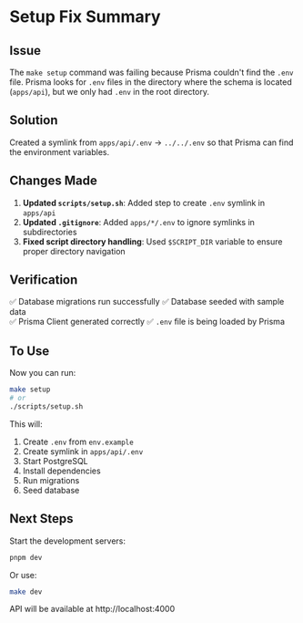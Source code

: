 # Setup Fix Summary

## Issue
The `make setup` command was failing because Prisma couldn't find the `.env` file. Prisma looks for `.env` files in the directory where the schema is located (`apps/api`), but we only had `.env` in the root directory.

## Solution
Created a symlink from `apps/api/.env` → `../../.env` so that Prisma can find the environment variables.

## Changes Made

1. **Updated `scripts/setup.sh`**: Added step to create `.env` symlink in `apps/api`
2. **Updated `.gitignore`**: Added `apps/*/.env` to ignore symlinks in subdirectories
3. **Fixed script directory handling**: Used `$SCRIPT_DIR` variable to ensure proper directory navigation

## Verification

✅ Database migrations run successfully
✅ Database seeded with sample data  
✅ Prisma Client generated correctly
✅ `.env` file is being loaded by Prisma

## To Use

Now you can run:

```bash
make setup
# or
./scripts/setup.sh
```

This will:
1. Create `.env` from `env.example`
2. Create symlink in `apps/api/.env`
3. Start PostgreSQL
4. Install dependencies
5. Run migrations
6. Seed database

## Next Steps

Start the development servers:

```bash
pnpm dev
```

Or use:

```bash
make dev
```

API will be available at http://localhost:4000

